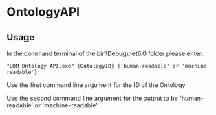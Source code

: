 # OntologyAPI
## Usage
In the command terminal of the bin\Debug\net6.0 folder please enter:
```
"UOM Ontology API.exe" {OntologyID} {'human-readable' or 'machine-readable'}
```
Use the first command line argument for the ID of the Ontology

Use the second command line argument for the output to be 'human-readable' or 'machine-readable'
